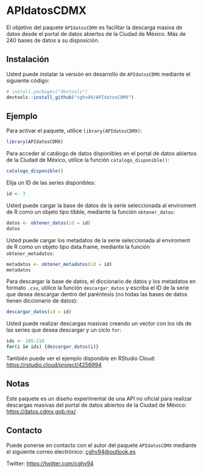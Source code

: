 
# APIdatosCDMX

<!-- badges: start -->
<!-- badges: end -->

El objetivo del paquete `APIdatosCDMX` es facilitar la descarga masiva de datos desde el portal de datos abiertos de la Ciudad de México. Más de 240 bases de datos a su disposición. 

## Instalación

Usted puede instalar la versión en desarrollo de `APIdatosCDMX` mediante el siguiente código:

``` r
# install.packages("devtools")
devtools::install_github("cghv94/APIdatosCDMX")
```

## Ejemplo

Para activar el paquete, utilice `library(APIdatosCDMX)`:

``` r
library(APIdatosCDMX)
```

Para acceder al catálogo de datos disponibles en el portal de datos abiertos de la Ciudad de México, utilice la función `catalogo_disponible()`:

``` r
catalogo_disponible()
```

Elija un ID de las series disponibles:

``` r
id <- 3
```

Usted puede cargar la base de datos de la serie seleccionada al enviroment de R como un objeto tipo tibble, mediante la función `obtener_datos`:

``` r
datos <- obtener_datos(id = id)
datos
```

Usted puede cargar los metadatos de la serie seleccionada al enviroment de R como un objeto tipo data.frame, mediante la función `obtener_metadatos`:

``` r
metadatos <- obtener_metadatos(id = id)
metadatos
```

Para descargar la base de datos, el diccionario de datos y los metadatos en formato `.csv`, utilice la función `descargar_datos` y escriba el ID de la serie que desea descargar dentro del paréntesis (no todas las bases de datos tienen diccionario de datos):

``` r
descargar_datos(id = id)
```

Usted puede realizar descargas masivas creando un vector con los ids de las series que desea descargar y un ciclo `for`:

``` r
ids <- 105:110
for(i in ids) {descargar_datos(i)}
```

También puede ver el ejemplo disponible en RStudio Cloud: <https://rstudio.cloud/project/4256994>

## Notas

Este paquete es un diseño experimental de una API no oficial para realizar descargas masivas del portal de datos abiertos de la Ciudad de México:
<https://datos.cdmx.gob.mx/>

## Contacto

Puede ponerse en contacto con el autor del paquete `APIdatosCDMX` mediante el siguiente correo electrónico: 
<cghv94@outlook.es>

Twitter:
<https://twitter.com/cghv94>
